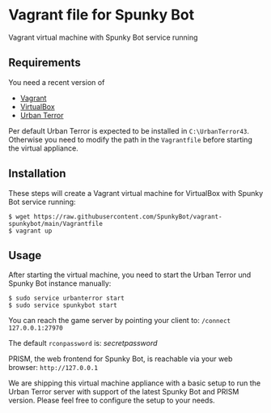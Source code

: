 # Vagrant file for Spunky Bot

Vagrant virtual machine with Spunky Bot service running

## Requirements

You need a recent version of

* [Vagrant](https://www.vagrantup.com/downloads.html)
* [VirtualBox](https://www.virtualbox.org/wiki/Downloads)
* [Urban Terror](http://www.urbanterror.info/downloads/)

Per default Urban Terror is expected to be installed in `C:\UrbanTerror43`.
Otherwise you need to modify the path in the `Vagrantfile` before starting the virtual appliance.

## Installation

These steps will create a Vagrant virtual machine for VirtualBox with Spunky Bot service running:

```shell
$ wget https://raw.githubusercontent.com/SpunkyBot/vagrant-spunkybot/main/Vagrantfile
$ vagrant up
```

## Usage

After starting the virtual machine, you need to start the Urban Terror und Spunky Bot instance manually:

```shell
$ sudo service urbanterror start
$ sudo service spunkybot start
```

You can reach the game server by pointing your client to: `/connect 127.0.0.1:27970`

The default `rconpassword` is: _secretpassword_

PRISM, the web frontend for Spunky Bot, is reachable via your web browser: `http://127.0.0.1`

We are shipping this virtual machine appliance with a basic setup to run the Urban Terror server with support of the latest Spunky Bot and PRISM version. Please feel free to configure the setup to your needs.
